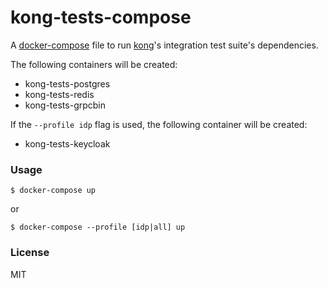 # kong-tests-compose

A [docker-compose] file to run [kong]'s integration test suite's dependencies.

The following containers will be created:

- kong-tests-postgres
- kong-tests-redis
- kong-tests-grpcbin

If the `--profile idp` flag is used, the following container will be created:

- kong-tests-keycloak

### Usage

```
$ docker-compose up
```

or

```
$ docker-compose --profile [idp|all] up
```

### License

MIT

[docker-compose]: https://docs.docker.com/compose/
[kong]: https://github.com/Kong/kong
